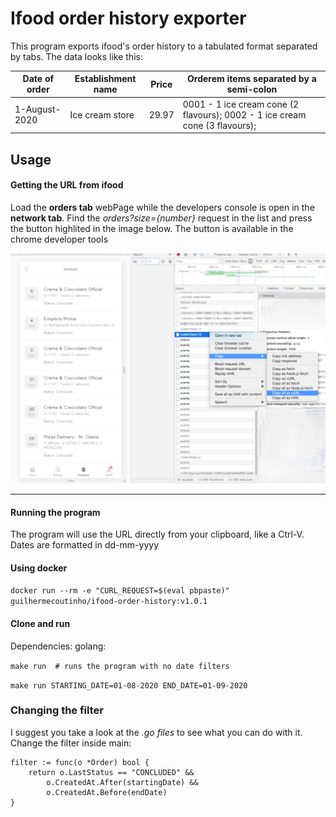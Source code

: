 # Ifood order history exporter
This program exports ifood's order history to a tabulated format separated by tabs. The data looks like this:

| Date of order  | Establishment name | Price | Orderem items separated by a semi-colon
| ------------- | ------------- | ------------- | ------------- |
| 1-August-2020 |	Ice cream store |	29.97 |	0001 - 1 ice cream cone (2 flavours); 0002 -  1 ice cream cone (3 flavours);

## Usage

#### Getting the URL from ifood

Load the **orders tab** webPage  while the developers console is open in the **network tab**. Find the *orders?size={number}* request in the list and press the button highlited in the image below. 
The button is available in the chrome developer tools 

![Image of Export button](./resources/copy_url.png)

---

#### Running the program
The program will use the URL directly from your clipboard, like a Ctrl-V. Dates are formatted in dd-mm-yyyy

#### Using docker
```docker run --rm -e "CURL_REQUEST=$(eval pbpaste)" guilhermecoutinho/ifood-order-history:v1.0.1```

#### Clone and run
Dependencies: golang:

```make run  # runs the program with no date filters```

```make run STARTING_DATE=01-08-2020 END_DATE=01-09-2020```


### Changing the filter
I suggest you take a look at the *.go files* to see what you can do with it. Change the filter inside main:
	
```
filter := func(o *Order) bool {
    return o.LastStatus == "CONCLUDED" &&
        o.CreatedAt.After(startingDate) &&
        o.CreatedAt.Before(endDate)
}
```
